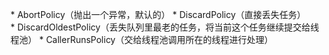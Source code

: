 * AbortPolicy（抛出一个异常，默认的）
* DiscardPolicy（直接丢失任务）
* DiscardOldestPolicy（丢失队列里最老的任务，将当前这个任务继续提交给线程池）
* CallerRunsPolicy（交给线程池调用所在的线程进行处理）